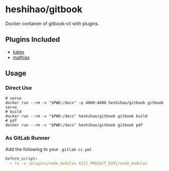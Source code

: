 # heshihao/gitbook

Docker container of gitbook-cli with plugins.

## Plugins Included

* [katex](https://plugins.gitbook.com/plugin/katex)
* [mathjax](https://plugins.gitbook.com/plugin/mathjax)

## Usage

### Direct Use

```shell
# serve
docker run --rm -v "$PWD:/docs" -p 4000:4000 heshihao/gitbook gitbook serve
# build
docker run --rm -v "$PWD:/docs" heshihao/gitbook gitbook build
# pdf
docker run --rm -v "$PWD:/docs" heshihao/gitbook gitbook pdf
```

### As GitLab Runner

Add the following to your `.gitlab-ci.yml`

```yaml
before_script:
  - ln -s /plugins/node_modules ${CI_PROJECT_DIR}/node_modules
```
